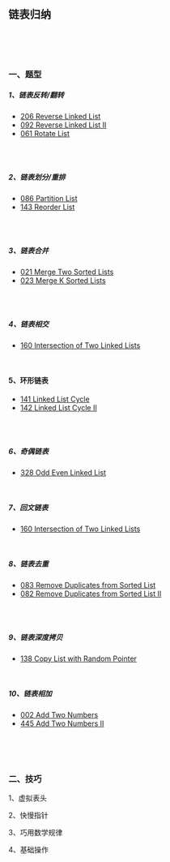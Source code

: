 ## 链表归纳
<br>
<br>
<br>

### 一、题型

##### 1、链表反转/翻转
- [206 Reverse Linked List](https://github.com/LUCY78765580/Day-Day-Leetcode/blob/master/C/linear%20list/206_Reverse%20Linked%20List.md)
- [092 Reverse Linked List II](https://github.com/LUCY78765580/Day-Day-Leetcode/blob/master/C/linear%20list/092_Reverse%20Linked%20List-2.md)
- [061 Rotate List](https://github.com/LUCY78765580/Day-Day-Leetcode/blob/master/C/linear%20list/061_Rotate%20List.md)
<br>
<br>

##### 2、链表划分/重排
- [086 Partition List](https://github.com/LUCY78765580/Day-Day-Leetcode/blob/master/C/linear%20list/086_Partition%20List.md)
- [143 Reorder List](https://github.com/LUCY78765580/Day-Day-Leetcode/blob/master/C/linear%20list/143_Reorder%20List.md)
<br>
<br>

##### 3、链表合并
- [021 Merge Two Sorted Lists](https://github.com/LUCY78765580/Day-Day-Leetcode/blob/master/C/linear%20list/021_Merge%20Two%20Sorted%20Lists.md)
- [023 Merge K Sorted Lists](https://github.com/LUCY78765580/Day-Day-Leetcode/blob/master/C/linear%20list/023_Merge%20K%20Sorted%20Lists.md)
<br>
<br>

##### 4、链表相交
-  [160 Intersection of Two Linked Lists](https://github.com/LUCY78765580/Day-Day-Leetcode/blob/master/C/linear%20list/160_Intersection%20of%20Two%20Linked%20List.md)
<br>

#### 5、环形链表
- [141 Linked List Cycle](https://github.com/LUCY78765580/Day-Day-Leetcode/blob/master/C/linear%20list/141_Linked%20List%20Cycle.md)
- [142 Linked List Cycle II](https://github.com/LUCY78765580/Day-Day-Leetcode/blob/master/C/linear%20list/142_Linked%20List%20Cycle-2.md)
<br>
<br>

##### 6、奇偶链表
- [328 Odd Even Linked List](https://github.com/LUCY78765580/Day-Day-Leetcode/blob/master/C/linear%20list/328_Odd%20Even%20Linked%20List.md)
<br>

##### 7、回文链表
- [160 Intersection of Two Linked Lists](https://github.com/LUCY78765580/Day-Day-Leetcode/blob/master/C/linear%20list/234_Palindrome%20Linked%20List.md)
<br>

##### 8、链表去重
- [083 Remove Duplicates from Sorted List](https://github.com/LUCY78765580/Day-Day-Leetcode/blob/master/C/linear%20list/083_Remove%20Duplicates%20from%20Sorted%20List-2.md)
- [082 Remove Duplicates from Sorted List II](https://github.com/LUCY78765580/Day-Day-Leetcode/blob/master/C/linear%20list/082_Remove%20Duplicates%20from%20Sorted%20List.md)
<br>
<br>

##### 9、链表深度拷贝
- [138 Copy List with Random Pointer](https://github.com/LUCY78765580/Day-Day-Leetcode/blob/master/C/linear%20list/138_Copy%20List%20with%20Random%20Pointer.md)
<br>

##### 10、链表相加
- [002 Add Two Numbers](https://github.com/LUCY78765580/Day-Day-Leetcode/blob/master/C/linear%20list/002_Add%20Two%20Numbers.md)
- [445 Add Two Numbers II](https://github.com/LUCY78765580/Day-Day-Leetcode/blob/master/C/linear%20list/445_Add%20Two%20Numbers-2.md)
<br>
<br>
<br>

### 二、技巧
1、虚拟表头

2、快慢指针

3、巧用数学规律

4、基础操作

